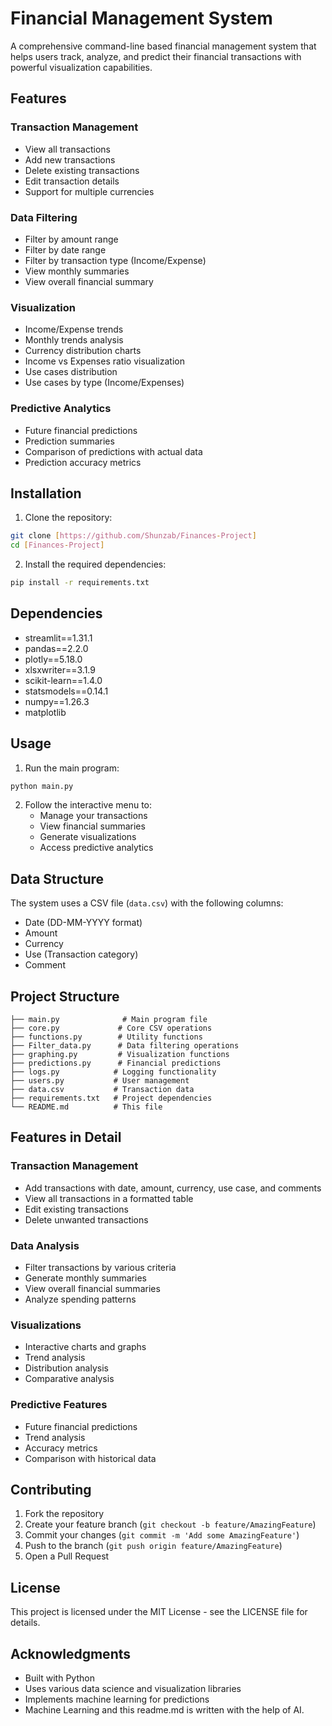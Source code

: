 # Financial Management System

A comprehensive command-line based financial management system that helps users track, analyze, and predict their financial transactions with powerful visualization capabilities.

## Features

### Transaction Management
- View all transactions
- Add new transactions
- Delete existing transactions
- Edit transaction details
- Support for multiple currencies

### Data Filtering
- Filter by amount range
- Filter by date range
- Filter by transaction type (Income/Expense)
- View monthly summaries
- View overall financial summary

### Visualization
- Income/Expense trends
- Monthly trends analysis
- Currency distribution charts
- Income vs Expenses ratio visualization
- Use cases distribution
- Use cases by type (Income/Expenses)

### Predictive Analytics
- Future financial predictions
- Prediction summaries
- Comparison of predictions with actual data
- Prediction accuracy metrics

## Installation

1. Clone the repository:
```bash
git clone [https://github.com/Shunzab/Finances-Project]
cd [Finances-Project]
```

2. Install the required dependencies:
```bash
pip install -r requirements.txt
```

## Dependencies

- streamlit==1.31.1
- pandas==2.2.0
- plotly==5.18.0
- xlsxwriter==3.1.9
- scikit-learn==1.4.0
- statsmodels==0.14.1
- numpy==1.26.3
- matplotlib

## Usage

1. Run the main program:
```bash
python main.py
```

2. Follow the interactive menu to:
   - Manage your transactions
   - View financial summaries
   - Generate visualizations
   - Access predictive analytics

## Data Structure

The system uses a CSV file (`data.csv`) with the following columns:
- Date (DD-MM-YYYY format)
- Amount
- Currency
- Use (Transaction category)
- Comment

## Project Structure

```
├── main.py              # Main program file
├── core.py             # Core CSV operations
├── functions.py        # Utility functions
├── Filter_data.py      # Data filtering operations
├── graphing.py         # Visualization functions
├── predictions.py      # Financial predictions
├── logs.py            # Logging functionality
├── users.py           # User management
├── data.csv           # Transaction data
├── requirements.txt   # Project dependencies
└── README.md          # This file
```

## Features in Detail

### Transaction Management
- Add transactions with date, amount, currency, use case, and comments
- View all transactions in a formatted table
- Edit existing transactions
- Delete unwanted transactions

### Data Analysis
- Filter transactions by various criteria
- Generate monthly summaries
- View overall financial summaries
- Analyze spending patterns

### Visualizations
- Interactive charts and graphs
- Trend analysis
- Distribution analysis
- Comparative analysis

### Predictive Features
- Future financial predictions
- Trend analysis
- Accuracy metrics
- Comparison with historical data

## Contributing

1. Fork the repository
2. Create your feature branch (`git checkout -b feature/AmazingFeature`)
3. Commit your changes (`git commit -m 'Add some AmazingFeature'`)
4. Push to the branch (`git push origin feature/AmazingFeature`)
5. Open a Pull Request

## License

This project is licensed under the MIT License - see the LICENSE file for details.

## Acknowledgments

- Built with Python
- Uses various data science and visualization libraries
- Implements machine learning for predictions
- Machine Learning and this readme.md is written with the help of AI.